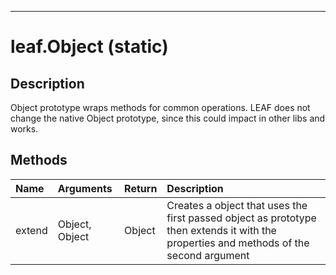 
---

# leaf.Object (static) #
## Description ##
Object prototype wraps methods for common operations. LEAF does not change the native Object prototype, since this could impact in other libs and works.

## Methods ##
| **Name** | **Arguments** | **Return** | **Description** |
|:---------|:--------------|:-----------|:----------------|
|extend|Object, Object|Object|Creates a object that uses the first passed object as prototype then extends it with the properties and methods of the second argument|